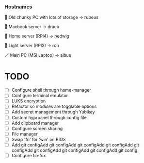 ### Hostnames

🗿 Old chunky PC with lots of storage -> rubeus

👿 Macbook server -> draco

🦉 Home server (RPI4) -> hedwig

🥱 Light server (RPI3) -> ron

🪄 Main PC (MSI Laptop) -> albus

# TODO

- [ ] Configure shell through home-manager
- [ ] Configure terminal emulator
- [ ] LUKS encryption
- [ ] Refactor so modules are togglable options
- [ ] Add secret management through Yubikey
- [ ] Custom hyprpanel through config file
- [ ] Add clipboard manager
- [ ] Configure screen sharing
- [ ] File manager
- [ ] Swap 'fn' for 'win' on BIOS
- [ ] Add git configAdd git configAdd git configAdd git configAdd git configAdd git configAdd git configAdd git configAdd git config
- [ ] Configure firefox